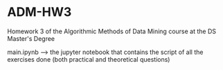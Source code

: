 # ADM-HW3
Homework 3 of the Algorithmic Methods of Data Mining course at the DS Master's Degree

main.ipynb --> the jupyter notebook that contains the script of all the exercises done (both practical and theoretical questions)

